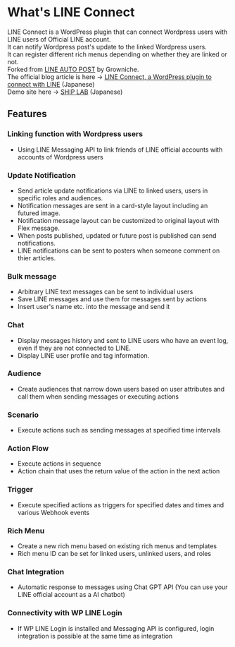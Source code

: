 # What's LINE Connect
LINE Connect is a WordPress plugin that can connect Wordpress users with LINE users of Official LINE account.    
It can notify Wordpress post's update to the linked Wordpress users.  
It can register different rich menus depending on whether they are linked or not.    
Forked from [LINE AUTO POST](https://s-page.biz/line-auto-post/#home) by Growniche.  
The official blog article is here -> [LINE Connect, a WordPress plugin to connect with LINE](https://blog.shipweb.jp/lineconnect/) (Japanese)    
Demo site here -> [SHIP LAB](https://gpt.shipweb.jp/) (Japanese)  

## Features 
### Linking function with Wordpress users
* Using LINE Messaging API to link friends of LINE official accounts with accounts of Wordpress users
### Update Notification
* Send article update notifications via LINE to linked users, users in specific roles and audiences.
* Notification messages are sent in a card-style layout including an futured image.
* Notification message layout can be customized to original layout with Flex message.
* When posts published, updated or future post is published can send notifications.
* LINE notifications can be sent to posters when someone comment on thier articles.
### Bulk message
* Arbitrary LINE text messages can be sent to individual users
* Save LINE messages and use them for messages sent by actions
* Insert user's name etc. into the message and send it
### Chat
* Display messages history and sent to LINE users who have an event log, even if they are not connected to LINE.
* Display LINE user profile and tag information.
### Audience
* Create audiences that narrow down users based on user attributes and call them when sending messages or executing actions
### Scenario
* Execute actions such as sending messages at specified time intervals
### Action Flow
* Execute actions in sequence
* Action chain that uses the return value of the action in the next action
### Trigger
* Execute specified actions as triggers for specified dates and times and various Webhook events
### Rich Menu
* Create a new rich menu based on existing rich menus and templates
* Rich menu ID can be set for linked users, unlinked users, and roles
### Chat Integration
* Automatic response to messages using Chat GPT API (You can use your LINE official account as a AI chatbot)
### Connectivity with WP LINE Login
* If WP LINE Login is installed and Messaging API is configured, login integration is possible at the same time as integration

